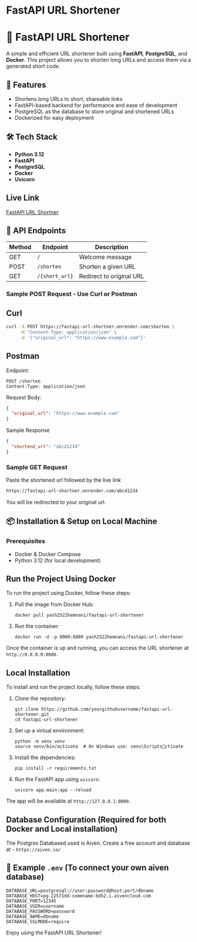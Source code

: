 
# FastAPI URL Shortener

# 🔗 FastAPI URL Shortener

A simple and efficient URL shortener built using **FastAPI**, **PostgreSQL**, and **Docker**. This project allows you to shorten long URLs and access them via a generated short code.

## 🚀 Features

- Shortens long URLs to short, shareable links
- FastAPI-based backend for performance and ease of development
- PostgreSQL as the database to store original and shortened URLs
- Dockerized for easy deployment

## 🛠️ Tech Stack

- **Python 3.12**
- **FastAPI**
- **PostgreSQL**
- **Docker**
- **Uvicorn**

## Live Link
[FastAPI URL Shortner](https://fastapi-url-shortner.onrender.com/)

## 🧪 API Endpoints

| Method | Endpoint       | Description             |
|--------|----------------|-------------------------|
| GET    | `/`            | Welcome message         |
| POST   | `/shorten`     | Shorten a given URL     |
| GET    | `/{short_url}` | Redirect to original URL|

### Sample POST Request - Use Curl or Postman

## Curl
```bash
curl -X POST https://fastapi-url-shortner.onrender.com/shorten \
     -H "Content-Type: application/json" \
     -d '{"original_url": "https://www.example.com"}'
```

## Postman
Endpoint:
```http
POST /shorten
Content-Type: application/json
```

Request Body:
```json
{
  "original_url": "https://www.example.com"
}
```

Sample Response
```json
{
  "shortend_url": "abcd1234"
}
```

### Sample GET Request
Paste the shortened url followed by the live link

```bash
https://fastapi-url-shortner.onrender.com/abcd1234
```

You will be redirected to your original url.


## 📦 Installation & Setup on Local Machine

### Prerequisites

- Docker & Docker Compose
- Python 3.12 (for local development)

## Run the Project Using Docker
To run the project using Docker, follow these steps:

1. Pull the image from Docker Hub:
   ```
   docker pull yash2522hemnani/fastapi-url-shortener
   ```

2. Run the container:
   ```
   docker run -d -p 8000:8000 yash2522hemnani/fastapi-url-shortener
   ```

Once the container is up and running, you can access the URL shortener at `http://0.0.0.0:8000`.

## Local Installation
To install and run the project locally, follow these steps:

1. Clone the repository:
   ```
   git clone https://github.com/yourgithubusername/fastapi-url-shortener.git
   cd fastapi-url-shortener
   ```

2. Set up a virtual environment:
   ```
   python -m venv venv
   source venv/bin/activate  # On Windows use: venv\Scriptsctivate
   ```

3. Install the dependencies:
   ```
   pip install -r requirements.txt
   ```

4. Run the FastAPI app using `uvicorn`:
   ```
   uvicorn app.main:app --reload
   ```

The app will be available at `http://127.0.0.1:8000`.

## Database Configuration (Required for both Docker and Local installation)
The Postgres Databased used is Aiven. 
Create a free account and database at - `https://aiven.io/`

## 🧾 Example `.env` (To connect your own aiven database)

```
DATABASE_URL=postgresql://user:password@host:port/dbname
DATABASE_HOST=pg-22571dd-somename-bd52.i.aivencloud.com
DATABASE_PORT=12345
DATABASE_USER=username
DATABASE_PASSWORD=password
DATABASE_NAME=dbname
DATABASE_SSLMODE=require
```

Enjoy using the FastAPI URL Shortener!
